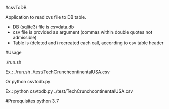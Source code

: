#csvToDB

Application to read cvs file to DB table.

- DB (sqlite3) file is csvdata.db 
- csv file is provided as argument (commas within double quotes not admissible)
- Table is (deleted and) recreated each call, according to csv table header

#Usage

./run.sh <testfile>

Ex.: ./run.sh ./test/TechCrunchcontinentalUSA.csv

Or
python csvtodb.py <testfile>

Ex.: python csvtodb.py ./test/TechCrunchcontinentalUSA.csv


#Prerequisites
python 3.7

